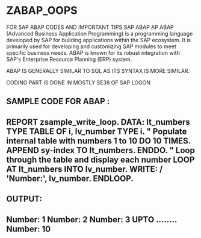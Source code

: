 # ZABAP_OOPS
FOR SAP ABAP CODES AND IMPORTANT TIPS 
SAP ABAP 
AP ABAP (Advanced Business Application Programming) is a programming language developed by SAP for building applications within the SAP ecosystem. It is primarily used for developing and customizing SAP modules to meet specific business needs. ABAP is known for its robust integration with SAP's Enterprise Resource Planning (ERP) system.

ABAP IS GENERALLY SIMILAR TO SQL AS ITS SYNTAX IS MORE SIMILAR.

CODING PART IS DONE IN MOSTLY SE38 OF SAP LOGON 

SAMPLE CODE FOR ABAP : 
------------------------------------------------------------------------------------------------------------------------------------------------------------------
REPORT zsample_write_loop.
DATA: lt_numbers TYPE TABLE OF i,
      lv_number  TYPE i.
" Populate internal table with numbers 1 to 10
DO 10 TIMES.
  APPEND sy-index TO lt_numbers.
ENDDO.
" Loop through the table and display each number
LOOP AT lt_numbers INTO lv_number.
  WRITE: / 'Number:', lv_number.
ENDLOOP.
------------------------------------------------------------------------------------------------------------------------------------------------------------------
OUTPUT: 
------------------------------------------------------------------------------------------------------------------------------------------------------------------
Number: 1
Number: 2
Number: 3
UPTO ........
Number: 10
------------------------------------------------------------------------------------------------------------------------------------------------------------------
